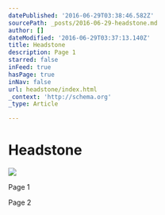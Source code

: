 ```yaml
---
datePublished: '2016-06-29T03:38:46.582Z'
sourcePath: _posts/2016-06-29-headstone.md
author: []
dateModified: '2016-06-29T03:37:13.140Z'
title: Headstone
description: Page 1
starred: false
inFeed: true
hasPage: true
inNav: false
url: headstone/index.html
_context: 'http://schema.org'
_type: Article

---
```

# Headstone
![](https://the-grid-user-content.s3-us-west-2.amazonaws.com/f112655f-172c-4102-935f-76923206f0c7.png)

Page 1

Page 2